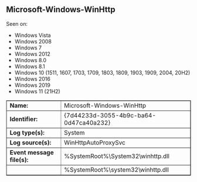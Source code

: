 ## Microsoft-Windows-WinHttp

Seen on:
* Windows Vista
* Windows 2008
* Windows 7
* Windows 2012
* Windows 8.0
* Windows 8.1
* Windows 10 (1511, 1607, 1703, 1709, 1803, 1809, 1903, 1909, 2004, 20H2)
* Windows 2016
* Windows 2019
* Windows 11 (21H2)

<table border="1" class="docutils">
  <tbody>
    <tr>
      <td><b>Name:</b></td>
      <td>Microsoft-Windows-WinHttp</td>
    </tr>
    <tr>
      <td><b>Identifier:</b></td>
      <td>{7d44233d-3055-4b9c-ba64-0d47ca40a232}</td>
    </tr>
    <tr>
      <td><b>Log type(s):</b></td>
      <td>System</td>
    </tr>
    <tr>
      <td><b>Log source(s):</b></td>
      <td>WinHttpAutoProxySvc</td>
    </tr>
    <tr>
      <td><b>Event message file(s):</b></td>
      <td>%SystemRoot%\System32\winhttp.dll</td>
    </tr>
    <tr>
      <td>&nbsp;</td>
      <td>%SystemRoot%\system32\winhttp.dll</td>
    </tr>
  </tbody>
</table>

&nbsp;

